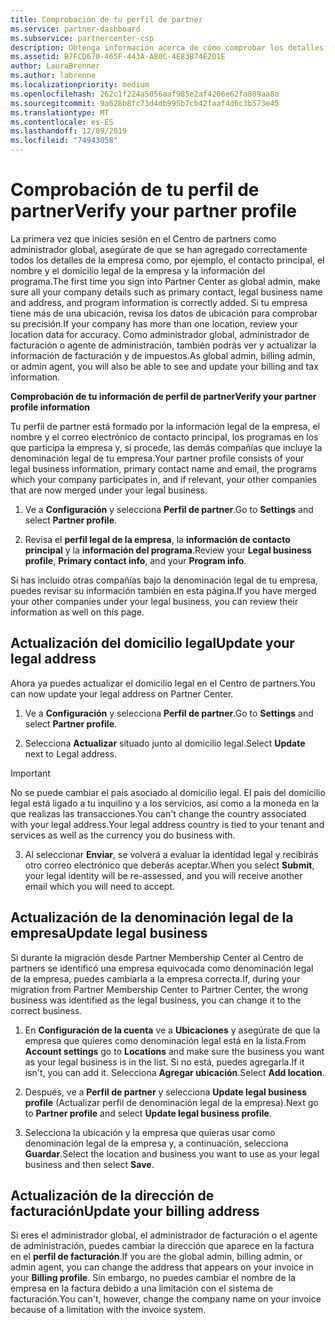 ```yaml
---
title: Comprobación de tu perfil de partner
ms.service: partner-dashboard
ms.subservice: partnercenter-csp
description: Obtenga información acerca de cómo comprobar los detalles de su empresa, como la información de contacto, dirección y programa principal. También puede actualizar las direcciones legales y de facturación.
ms.assetid: B7FCD670-465F-443A-A80C-4E83B74E2D1E
author: LauraBrenner
ms.author: labrenne
ms.localizationpriority: medium
ms.openlocfilehash: 262c1f224a5056aaf985e2af4206e62fa809aa8a
ms.sourcegitcommit: 9a628b8fc73d4db995b7cb42faaf4d6c3b573e45
ms.translationtype: MT
ms.contentlocale: es-ES
ms.lasthandoff: 12/09/2019
ms.locfileid: "74943058"
---
```

# <a name="verify-your-partner-profile"></a><span data-ttu-id="2ff79-104">Comprobación de tu perfil de partner</span><span class="sxs-lookup"><span data-stu-id="2ff79-104">Verify your partner profile</span></span>

<span data-ttu-id="2ff79-105">La primera vez que inicies sesión en el Centro de partners como administrador global, asegúrate de que se han agregado correctamente todos los detalles de la empresa como, por ejemplo, el contacto principal, el nombre y el domicilio legal de la empresa y la información del programa.</span><span class="sxs-lookup"><span data-stu-id="2ff79-105">The first time you sign into Partner Center as  global admin, make sure all your company details such as primary contact, legal business name and address, and program information is correctly added.</span></span> <span data-ttu-id="2ff79-106">Si tu empresa tiene más de una ubicación, revisa los datos de ubicación para comprobar su precisión.</span><span class="sxs-lookup"><span data-stu-id="2ff79-106">If your company has more than one location, review your location data for accuracy.</span></span> <span data-ttu-id="2ff79-107">Como administrador global, administrador de facturación o agente de administración, también podrás ver y actualizar la información de facturación y de impuestos.</span><span class="sxs-lookup"><span data-stu-id="2ff79-107">As global admin, billing admin, or admin agent, you will also be able to see and update your billing and tax information.</span></span> 

<span data-ttu-id="2ff79-108">**Comprobación de tu información de perfil de partner**</span><span class="sxs-lookup"><span data-stu-id="2ff79-108">**Verify your partner profile information**</span></span>

<span data-ttu-id="2ff79-109">Tu perfil de partner está formado por la información legal de la empresa, el nombre y el correo electrónico de contacto principal, los programas en los que participa la empresa y, si procede, las demás compañías que incluye la denominación legal de tu empresa.</span><span class="sxs-lookup"><span data-stu-id="2ff79-109">Your partner profile consists of your legal business information, primary contact name and email, the programs which your company participates in, and if relevant, your other companies that are now merged under your legal business.</span></span>

1.  <span data-ttu-id="2ff79-110">Ve a **Configuración** y selecciona **Perfil de partner**.</span><span class="sxs-lookup"><span data-stu-id="2ff79-110">Go to **Settings** and select **Partner profile**.</span></span>

2.  <span data-ttu-id="2ff79-111">Revisa el **perfil legal de la empresa**, la **información de contacto principal** y la **información del programa**.</span><span class="sxs-lookup"><span data-stu-id="2ff79-111">Review your **Legal business profile**, **Primary contact info**, and your **Program info**.</span></span>

<span data-ttu-id="2ff79-112">Si has incluido otras compañías bajo la denominación legal de tu empresa, puedes revisar su información también en esta página.</span><span class="sxs-lookup"><span data-stu-id="2ff79-112">If you have merged your other companies under your legal business, you can review their information as well on this page.</span></span>

## <a name="update-your-legal-address"></a><span data-ttu-id="2ff79-113">Actualización del domicilio legal</span><span class="sxs-lookup"><span data-stu-id="2ff79-113">Update your legal address</span></span>

<span data-ttu-id="2ff79-114">Ahora ya puedes actualizar el domicilio legal en el Centro de partners.</span><span class="sxs-lookup"><span data-stu-id="2ff79-114">You can now update your legal address on Partner Center.</span></span>

1. <span data-ttu-id="2ff79-115">Ve a **Configuración** y selecciona **Perfil de partner**.</span><span class="sxs-lookup"><span data-stu-id="2ff79-115">Go to **Settings** and select **Partner profile**.</span></span> 

2. <span data-ttu-id="2ff79-116">Selecciona **Actualizar** situado junto al domicilio legal.</span><span class="sxs-lookup"><span data-stu-id="2ff79-116">Select **Update** next to Legal address.</span></span> 

>[!Important]
><span data-ttu-id="2ff79-117">No se puede cambiar el país asociado al domicilio legal. El país del domicilio legal está ligado a tu inquilino y a los servicios, así como a la moneda en la que realizas las transacciones.</span><span class="sxs-lookup"><span data-stu-id="2ff79-117">You can't change the country associated with your legal address.Your legal address country is tied to your tenant and services as well as the currency you do business with.</span></span> 

3. <span data-ttu-id="2ff79-118">Al seleccionar **Enviar**, se volverá a evaluar la identidad legal y recibirás otro correo electrónico que deberás aceptar.</span><span class="sxs-lookup"><span data-stu-id="2ff79-118">When you select **Submit**, your legal identity will be re-assessed, and you will receive another email which you will need to accept.</span></span>

## <a name="update-legal-business"></a><span data-ttu-id="2ff79-119">Actualización de la denominación legal de la empresa</span><span class="sxs-lookup"><span data-stu-id="2ff79-119">Update legal business</span></span>

<span data-ttu-id="2ff79-120">Si durante la migración desde Partner Membership Center al Centro de partners se identificó una empresa equivocada como denominación legal de la empresa, puedes cambiarla a la empresa correcta.</span><span class="sxs-lookup"><span data-stu-id="2ff79-120">If, during your migration from Partner Membership Center to Partner Center, the wrong business was identified as the legal business, you can change it to the correct business.</span></span>

1. <span data-ttu-id="2ff79-121">En **Configuración de la cuenta** ve a **Ubicaciones** y asegúrate de que la empresa que quieres como denominación legal está en la lista.</span><span class="sxs-lookup"><span data-stu-id="2ff79-121">From **Account settings** go to **Locations** and make sure the business you want as your legal business is in the list.</span></span> <span data-ttu-id="2ff79-122">Si no está, puedes agregarla.</span><span class="sxs-lookup"><span data-stu-id="2ff79-122">If it isn't, you can add it.</span></span> <span data-ttu-id="2ff79-123">Selecciona **Agregar ubicación**.</span><span class="sxs-lookup"><span data-stu-id="2ff79-123">Select **Add location**.</span></span>

2.  <span data-ttu-id="2ff79-124">Después, ve a **Perfil de partner** y selecciona **Update legal business profile** (Actualizar perfil de denominación legal de la empresa).</span><span class="sxs-lookup"><span data-stu-id="2ff79-124">Next go to **Partner profile** and select **Update legal business profile**.</span></span>

3.  <span data-ttu-id="2ff79-125">Selecciona la ubicación y la empresa que quieras usar como denominación legal de la empresa y, a continuación, selecciona **Guardar**.</span><span class="sxs-lookup"><span data-stu-id="2ff79-125">Select the location and business you want to use as your legal business and then select **Save**.</span></span>

## <a name="update-your-billing-address"></a><span data-ttu-id="2ff79-126">Actualización de la dirección de facturación</span><span class="sxs-lookup"><span data-stu-id="2ff79-126">Update your billing address</span></span>

<span data-ttu-id="2ff79-127">Si eres el administrador global, el administrador de facturación o el agente de administración, puedes cambiar la dirección que aparece en la factura en el **perfil de facturación**.</span><span class="sxs-lookup"><span data-stu-id="2ff79-127">If you are the global admin, billing admin, or admin agent, you can change the address that appears on your invoice in your **Billing profile**.</span></span> <span data-ttu-id="2ff79-128">Sin embargo, no puedes cambiar el nombre de la empresa en la factura debido a una limitación con el sistema de facturación.</span><span class="sxs-lookup"><span data-stu-id="2ff79-128">You can't, however, change the company name on your invoice because of a limitation with the invoice system.</span></span>

 


